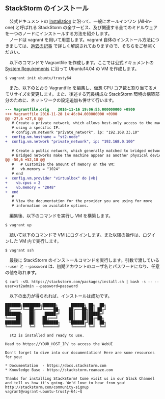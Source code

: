 ## StackStorm のインストール
　公式ドキュメントの [Installation](https://docs.stackstorm.com/install/index.html) に沿って、一般にオールインワン (All-in-one) と呼ばれる StackStorm の全サービス、及び関連する全てのミドルウェアを一つのノードにインストールする方法を紹介します。  
　ノードは vagrant を用いて用意します。vagrant 自体のインストール方法につきましては、[過去の記事](http://codezine.jp/article/detail/8255?p=2) で詳しく解説されておりますので、そちらをご参照ください。  

　以下のコマンドで Vagrantfile を作成します。ここでは公式ドキュメントの [System Requirements](https://docs.stackstorm.com/install/system_requirements.html) に沿って Ubuntu14.04 の VM を作成します。  
```
$ vagrant init ubuntu/trusty64
```
　また、以下のとおり Vagrantfile を編集し、仮想 CPU コア数と割り当てるメモリサイズを変更します。また、後述する冗長構成な StackStorm 環境の構築部分のために、ネットワークの設定追加も併せて行います。  
```diff
--- Vagrantfile.orig	2016-11-16 19:06:55.000000000 +0900
+++ Vagrantfile	2016-11-28 14:46:04.000000000 +0900
@@ -27,6 +27,8 @@
   # Create a private network, which allows host-only access to the machine
   # using a specific IP.
   # config.vm.network "private_network", ip: "192.168.33.10"
+  config.vm.hostname = "st2-node"
+  config.vm.network "private_network", ip: "192.168.0.100"
 
   # Create a public network, which generally matched to bridged network.
   # Bridged networks make the machine appear as another physical device on
@@ -50,6 +52,10 @@
   #   # Customize the amount of memory on the VM:
   #   vb.memory = "1024"
   # end
+  config.vm.provider "virtualbox" do |vb|
+    vb.cpus = 2
+    vb.memory = "2048"
+  end
   #
   # View the documentation for the provider you are using for more
   # information on available options.
```
　編集後、以下のコマンドを実行し VM を構築します。  
```
$ vagrant up
```
　続いて以下のコマンドで VM にログインします。また以降の操作は、ログインした VM 内で実行します。  
```
$ vagrant ssh
```
　最後に StackStorm のインストールコマンドを実行します。引数で渡している `--user` と `--password` は、初期アカウントのユーザ名とパスワードになり、任意の値を取れます。  
```
$ curl -sSL https://stackstorm.com/packages/install.sh | bash -s -- --user=st2admin --password=password
```
　以下の出力が得られれば、インストールは成功です。  
```
███████╗████████╗██████╗      ██████╗ ██╗  ██╗
██╔════╝╚══██╔══╝╚════██╗    ██╔═══██╗██║ ██╔╝
███████╗   ██║    █████╔╝    ██║   ██║█████╔╝ 
╚════██║   ██║   ██╔═══╝     ██║   ██║██╔═██╗ 
███████║   ██║   ███████╗    ╚██████╔╝██║  ██╗
╚══════╝   ╚═╝   ╚══════╝     ╚═════╝ ╚═╝  ╚═╝

  st2 is installed and ready to use.

Head to https://YOUR_HOST_IP/ to access the WebUI

Don't forget to dive into our documentation! Here are some resources
for you:

* Documentation  - https://docs.stackstorm.com
* Knowledge Base - https://stackstorm.reamaze.com

Thanks for installing StackStorm! Come visit us in our Slack Channel
and tell us how it's going. We'd love to hear from you!
http://stackstorm.com/community-signup
vagrant@vagrant-ubuntu-trusty-64:~$ 
```

